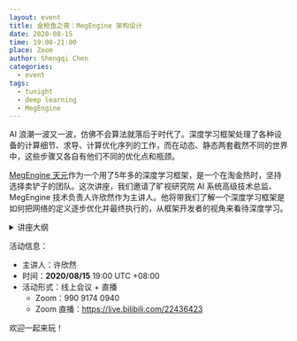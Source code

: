 ```yaml
---
layout: event
title: 金枪鱼之夜：MegEngine 架构设计
date: 2020-08-15
time: 19:00-21:00
place: Zoom
author: Shengqi Chen
categories:
  - event
tags:
  - tunight
  - deep learning
  - MegEngine
---
```



AI 浪潮一波又一波，仿佛不会算法就落后于时代了。深度学习框架处理了各种设备的计算细节、求导、计算优化序列的工作，而在动态、静态两套截然不同的世界中，这些步骤又各自有他们不同的优化点和瓶颈。

[MegEngine 天元](https://megengine.org.cn/)作为一个用了5年多的深度学习框架，是一个在淘金热时，坚持选择卖铲子的团队。这次讲座，我们邀请了旷视研究院 AI 系统高级技术总监、MegEngine 技术负责人许欣然作为主讲人。他将带我们了解一个深度学习框架是如何把网络的定义逐步优化并最终执行的，从框架开发者的视角来看待深度学习。

<details>
    <summary>讲座大纲</summary>

* 背景介绍
    * 深度学习框架是干啥的？
    * 道理我都懂，为什么又搞一个深度学习框架？
    * 你们为啥不用 PyTorch / TensorFlow？
    * 训推一体是个啥玩意？
* 如何写出一个深度学习框架？（超简化版）
    * 动态图训练
     * 调用 = 执行
     * 依赖关系图 forward & backward
    * megdnn kernel
     * exec
     * Shape Deduce
    * 静态图训练 + 推理（粗糙版）
        * Tensor
        * Graph、SymborVar
        * CompNode
        * Shape Inference
        * Graph Optimization
        * 拓扑排序
        * 内存优化
        * Computing Sequence
* 一个陈年静态图框架是怎么变成动态图框架的？（蛋疼的渐进式演进）
    * Dynamic Region
    * Eager Graph
    * Eager Runtime + Proxy Graph
* 对未来的展望
    * 各种芯片模组的对接，挑战训推一体的理念
    * MLIR 等技术的兴起
    * 如何做到真 JIT

</details>

<!--more-->

活动信息：

* 主讲人：许欣然
* 时间：**2020/08/15** 19:00 UTC +08:00
* 活动形式：线上会议 + 直播
  * Zoom：990 9174 0940
  * Zoom 直播：https://live.bilibili.com/22436423

欢迎一起来玩！

